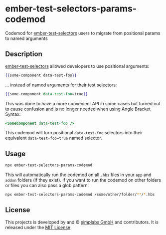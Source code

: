 ember-test-selectors-params-codemod
==============================================================================

Codemod for [ember-test-selectors] users to migrate from positional params to named arguments

[ember-test-selectors]: https://github.com/simplabs/ember-test-selectors/


Description
------------------------------------------------------------------------------

[ember-test-selectors] allowed developers to use positional arguments:
 
```hbs
{{some-component data-test-foo}}
```

... instead of named arguments for their test selectors:

```hbs
{{some-component data-test-foo=true}}
```

This was done to have a more convenient API in some cases but turned out to
cause confusion and is no longer needed when using Angle Bracket Syntax:

```hbs
<SomeComponent data-test-foo />
```

This codemod will turn positional `data-test-foo` selectors into their
equivalent `data-test-foo=true` named selector. 


Usage
------------------------------------------------------------------------------

```bash
npx ember-test-selectors-params-codemod
```

This will automatically run the codemod on all `.hbs` files in your `app` and
`addon` folders (if they exist). If you want to run the codemod on other
folders or files you can also pass a glob pattern:

```bash
npx ember-test-selectors-params-codemod /some/other/folder/**/*.hbs
```


License
------------------------------------------------------------------------------

This projects is developed by and &copy; [simplabs GmbH](http://simplabs.com)
and contributors. It is released under the [MIT License](LICENSE.md).
